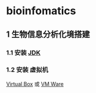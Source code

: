 # bioinfomatics
## 1 生物信息分析化境搭建
### 1.1 安装 [JDK](https://www.oracle.com/technetwork/java/javase/downloads/jdk11-downloads-5066655.html)
### 1.2 安装 虚拟机 
[Virtual Box](https://www.virtualbox.org/wiki/Downloads) 或 [VM Ware](https://www.vmware.com/go/getworkstation-win)
